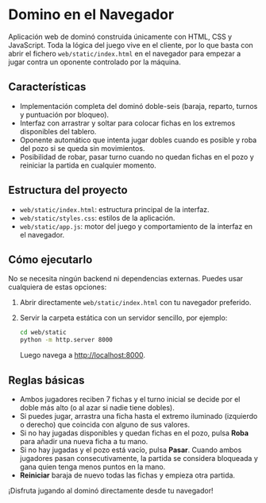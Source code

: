# Domino en el Navegador

Aplicación web de dominó construida únicamente con HTML, CSS y JavaScript. Toda la
lógica del juego vive en el cliente, por lo que basta con abrir el fichero
`web/static/index.html` en el navegador para empezar a jugar contra un oponente
controlado por la máquina.

## Características

- Implementación completa del dominó doble-seis (baraja, reparto, turnos y
  puntuación por bloqueo).
- Interfaz con arrastrar y soltar para colocar fichas en los extremos
  disponibles del tablero.
- Oponente automático que intenta jugar dobles cuando es posible y roba del
  pozo si se queda sin movimientos.
- Posibilidad de robar, pasar turno cuando no quedan fichas en el pozo y
  reiniciar la partida en cualquier momento.

## Estructura del proyecto

- `web/static/index.html`: estructura principal de la interfaz.
- `web/static/styles.css`: estilos de la aplicación.
- `web/static/app.js`: motor del juego y comportamiento de la interfaz en el
  navegador.

## Cómo ejecutarlo

No se necesita ningún backend ni dependencias externas. Puedes usar cualquiera
de estas opciones:

1. Abrir directamente `web/static/index.html` con tu navegador preferido.
2. Servir la carpeta estática con un servidor sencillo, por ejemplo:

   ```bash
   cd web/static
   python -m http.server 8000
   ```

   Luego navega a <http://localhost:8000>.

## Reglas básicas

- Ambos jugadores reciben 7 fichas y el turno inicial se decide por el doble más
  alto (o al azar si nadie tiene dobles).
- Si puedes jugar, arrastra una ficha hasta el extremo iluminado (izquierdo o
  derecho) que coincida con alguno de sus valores.
- Si no hay jugadas disponibles y quedan fichas en el pozo, pulsa **Roba** para
  añadir una nueva ficha a tu mano.
- Si no hay jugadas y el pozo está vacío, pulsa **Pasar**. Cuando ambos jugadores
  pasan consecutivamente, la partida se considera bloqueada y gana quien tenga
  menos puntos en la mano.
- **Reiniciar** baraja de nuevo todas las fichas y empieza otra partida.

¡Disfruta jugando al dominó directamente desde tu navegador!
